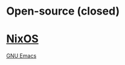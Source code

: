 # Open-source (closed)

# [NixOS](https://nixos.org/)

[GNU Emacs](https://www.gnu.org/software/emacs/)
